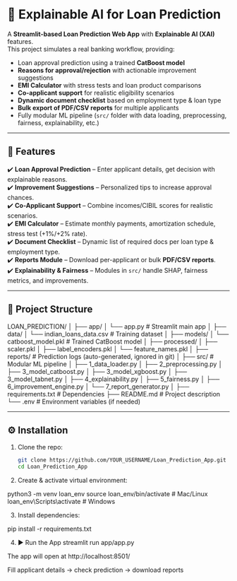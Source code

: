 # 🏦 Explainable AI for Loan Prediction

A **Streamlit-based Loan Prediction Web App** with **Explainable AI (XAI)** features.  
This project simulates a real banking workflow, providing:

- Loan approval prediction using a trained **CatBoost model**  
- **Reasons for approval/rejection** with actionable improvement suggestions  
- **EMI Calculator** with stress tests and loan product comparisons  
- **Co-applicant support** for realistic eligibility scenarios  
- **Dynamic document checklist** based on employment type & loan type  
- **Bulk export of PDF/CSV reports** for multiple applicants  
- Fully modular ML pipeline (`src/` folder with data loading, preprocessing, fairness, explainability, etc.)  

---

## 🚀 Features

✔️ **Loan Approval Prediction** – Enter applicant details, get decision with explainable reasons.  
✔️ **Improvement Suggestions** – Personalized tips to increase approval chances.  
✔️ **Co-Applicant Support** – Combine incomes/CIBIL scores for realistic scenarios.  
✔️ **EMI Calculator** – Estimate monthly payments, amortization schedule, stress test (+1%/+2% rate).  
✔️ **Document Checklist** – Dynamic list of required docs per loan type & employment type.  
✔️ **Reports Module** – Download per-applicant or bulk **PDF/CSV reports**.  
✔️ **Explainability & Fairness** – Modules in `src/` handle SHAP, fairness metrics, and improvements.  

---

## 📂 Project Structure

LOAN_PREDICTION/
│
├── app/
│ └── app.py # Streamlit main app
│
├── data/
│ └── indian_loans_data.csv # Training dataset
│
├── models/
│ └── catboost_model.pkl # Trained CatBoost model
│
├── processed/
│ ├── scaler.pkl
│ ├── label_encoders.pkl
│ └── feature_names.pkl
│
├── reports/ # Prediction logs (auto-generated, ignored in git)
│
├── src/ # Modular ML pipeline
│ ├── 1_data_loader.py
│ ├── 2_preprocessing.py
│ ├── 3_model_catboost.py
│ ├── 3_model_xgboost.py
│ ├── 3_model_tabnet.py
│ ├── 4_explainability.py
│ ├── 5_fairness.py
│ ├── 6_improvement_engine.py
│ └── 7_report_generator.py
│
├── requirements.txt # Dependencies
├── README.md # Project description
└── .env # Environment variables (if needed)



---

## ⚙️ Installation

1. Clone the repo:
   ```bash
   git clone https://github.com/YOUR_USERNAME/Loan_Prediction_App.git
   cd Loan_Prediction_App

2. Create & activate virtual environment:

python3 -m venv loan_env
source loan_env/bin/activate   # Mac/Linux
loan_env\Scripts\activate      # Windows

3. Install dependencies:

pip install -r requirements.txt

4. ▶️ Run the App
streamlit run app/app.py


The app will open at http://localhost:8501/

Fill applicant details → check prediction → download reports